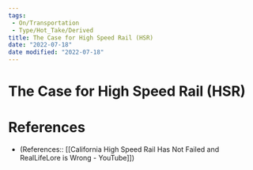 ```yaml
---
tags:
 - On/Transportation
 - Type/Hot_Take/Derived
title: The Case for High Speed Rail (HSR)
date: "2022-07-18"
date modified: "2022-07-18"
---
```


# The Case for High Speed Rail (HSR)
# References
- (References:: [[California High Speed Rail Has Not Failed and RealLifeLore is Wrong - YouTube]])
